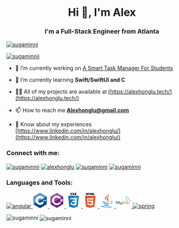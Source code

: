 <h1 align="center">Hi 👋, I'm Alex</h1>
<h3 align="center">I'm a Full-Stack Engineer from Atlanta</h3>

<p align="left"> <a href="https://github.com/ryo-ma/github-profile-trophy"><img src="https://github-profile-trophy.vercel.app/?username=sugaminni" alt="sugaminni" /></a> </p>

<p align="left"> <a href="https://twitter.com/sugaminnii" target="blank"><img src="https://img.shields.io/twitter/follow/sugaminnii?logo=twitter&style=for-the-badge" alt="sugaminnii" /></a> </p>

- 🔭 I’m currently working on [A Smart Task Manager For Students](https://github.com/Sugaminni/Task-Manager)

- 🌱 I’m currently learning **Swift/SwiftUI and C**

- 👨‍💻 All of my projects are available at [https://alexhonglu.tech/](https://alexhonglu.tech/)

- 📫 How to reach me **Alexhonglu@gmail.com**

- 📄 Know about my experiences [https://www.linkedin.com/in/alexhonglu/](https://www.linkedin.com/in/alexhonglu/)

<h3 align="left">Connect with me:</h3>
<p align="left">
<a href="https://twitter.com/sugaminnii" target="blank"><img align="center" src="https://raw.githubusercontent.com/rahuldkjain/github-profile-readme-generator/master/src/images/icons/Social/twitter.svg" alt="sugaminnii" height="30" width="40" /></a>
<a href="https://linkedin.com/in/alexhonglu" target="blank"><img align="center" src="https://raw.githubusercontent.com/rahuldkjain/github-profile-readme-generator/master/src/images/icons/Social/linked-in-alt.svg" alt="alexhonglu" height="30" width="40" /></a>
<a href="https://instagram.com/sugaminni" target="blank"><img align="center" src="https://raw.githubusercontent.com/rahuldkjain/github-profile-readme-generator/master/src/images/icons/Social/instagram.svg" alt="sugaminni" height="30" width="40" /></a>
<a href="https://www.leetcode.com/sugaminni" target="blank"><img align="center" src="https://raw.githubusercontent.com/rahuldkjain/github-profile-readme-generator/master/src/images/icons/Social/leet-code.svg" alt="sugaminni" height="30" width="40" /></a>
</p>

<h3 align="left">Languages and Tools:</h3>
<p align="left"> <a href="https://angular.io" target="_blank" rel="noreferrer"> <img src="https://angular.io/assets/images/logos/angular/angular.svg" alt="angular" width="40" height="40"/> </a> <a href="https://www.w3schools.com/cpp/" target="_blank" rel="noreferrer"> <img src="https://raw.githubusercontent.com/devicons/devicon/master/icons/cplusplus/cplusplus-original.svg" alt="cplusplus" width="40" height="40"/> </a> <a href="https://www.w3schools.com/cs/" target="_blank" rel="noreferrer"> <img src="https://raw.githubusercontent.com/devicons/devicon/master/icons/csharp/csharp-original.svg" alt="csharp" width="40" height="40"/> </a> <a href="https://www.w3schools.com/css/" target="_blank" rel="noreferrer"> <img src="https://raw.githubusercontent.com/devicons/devicon/master/icons/css3/css3-original-wordmark.svg" alt="css3" width="40" height="40"/> </a> <a href="https://www.w3.org/html/" target="_blank" rel="noreferrer"> <img src="https://raw.githubusercontent.com/devicons/devicon/master/icons/html5/html5-original-wordmark.svg" alt="html5" width="40" height="40"/> </a> <a href="https://www.java.com" target="_blank" rel="noreferrer"> <img src="https://raw.githubusercontent.com/devicons/devicon/master/icons/java/java-original.svg" alt="java" width="40" height="40"/> </a> <a href="https://www.mysql.com/" target="_blank" rel="noreferrer"> <img src="https://raw.githubusercontent.com/devicons/devicon/master/icons/mysql/mysql-original-wordmark.svg" alt="mysql" width="40" height="40"/> </a> <a href="https://spring.io/" target="_blank" rel="noreferrer"> <img src="https://www.vectorlogo.zone/logos/springio/springio-icon.svg" alt="spring" width="40" height="40"/> </a> </p>

<p><img align="left" src="https://github-readme-stats.vercel.app/api/top-langs?username=sugaminni&show_icons=true&locale=en&layout=compact" alt="sugaminni" /></p>

<p>&nbsp;<img align="center" src="https://github-readme-stats.vercel.app/api?username=sugaminni&show_icons=true&locale=en" alt="sugaminni" /></p>
